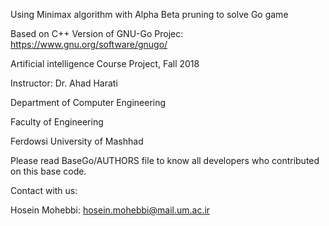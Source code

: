 Using Minimax algorithm with Alpha Beta pruning to solve Go game 

Based on C++ Version of GNU-Go Projec: https://www.gnu.org/software/gnugo/

Artificial intelligence Course Project, Fall 2018

Instructor: Dr. Ahad Harati

Department of Computer Engineering

Faculty of Engineering

Ferdowsi University of Mashhad

Please read BaseGo/AUTHORS file to know all developers who contributed on this base code.

Contact with us:

Hosein Mohebbi: hosein.mohebbi@mail.um.ac.ir
